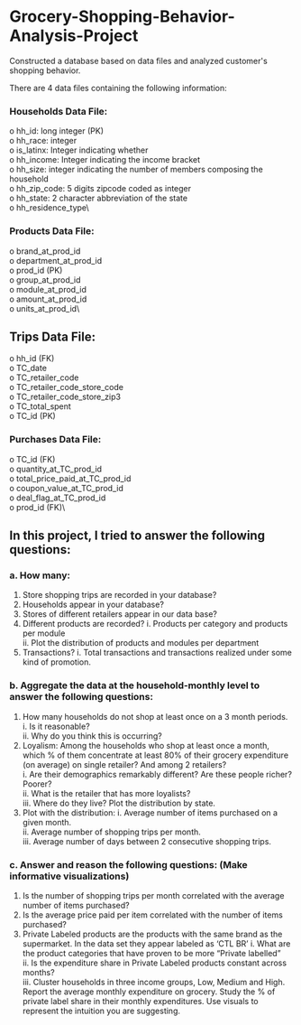 # Grocery-Shopping-Behavior-Analysis-Project
Constructed a database based on data files and analyzed customer's shopping behavior.

There are 4 data files containing the following information:
### Households Data File:  
o hh_id: long integer (PK)\
o hh_race: integer\
o is_latinx: Integer indicating whether\
o hh_income: Integer indicating the income bracket\
o hh_size: integer indicating the number of members composing the household\
o hh_zip_code: 5 digits zipcode coded as integer\
o hh_state: 2 character abbreviation of the state\
o hh_residence_type\

### Products Data File:
o brand_at_prod_id\
o department_at_prod_id\
o prod_id (PK)\
o group_at_prod_id\
o module_at_prod_id\
o amount_at_prod_id\
o units_at_prod_id\
## Trips Data File:
o hh_id (FK)\
o TC_date\
o TC_retailer_code\
o TC_retailer_code_store_code\
o TC_retailer_code_store_zip3\
o TC_total_spent\
o TC_id (PK)
### Purchases Data File:
o TC_id (FK)\
o quantity_at_TC_prod_id\
o total_price_paid_at_TC_prod_id\
o coupon_value_at_TC_prod_id\
o deal_flag_at_TC_prod_id\
o prod_id (FK)\

## In this project, I tried to answer the following questions:
### a. How many:
1. Store shopping trips are recorded in your database?  
2. Households appear in your database?
3. Stores of different retailers appear in our data base?
4. Different products are recorded?
i. Products per category and products per module\
ii. Plot the distribution of products and modules per department
5. Transactions?
i. Total transactions and transactions realized under some kind of promotion.
### b. Aggregate the data at the household‐monthly level to answer the following questions:
1. How many households do not shop at least once on a 3 month periods.
i. Is it reasonable?\
ii. Why do you think this is occurring?
2. Loyalism: Among the households who shop at least once a month, which % of them
concentrate at least 80% of their grocery expenditure (on average) on single retailer? And
among 2 retailers?  
i. Are their demographics remarkably different? Are these people richer? Poorer?\
ii. What is the retailer that has more loyalists?\
iii. Where do they live? Plot the distribution by state.
3. Plot with the distribution:
i. Average number of items purchased on a given month.\
ii. Average number of shopping trips per month.\
iii. Average number of days between 2 consecutive shopping trips.
### c. Answer and reason the following questions: (Make informative visualizations)
1. Is the number of shopping trips per month correlated with the average number of items
purchased?
2. Is the average price paid per item correlated with the number of items purchased?
3. Private Labeled products are the products with the same brand as the supermarket. In
the data set they appear labeled as ‘CTL BR’
i. What are the product categories that have proven to be more “Private labelled”\
ii. Is the expenditure share in Private Labeled products constant across months?\
iii. Cluster households in three income groups, Low, Medium and High. Report the
average monthly expenditure on grocery. Study the % of private label share in
their monthly expenditures. Use visuals to represent the intuition you are
suggesting.
